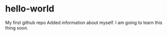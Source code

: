 # hello-world
My first github repo
Added information about myself.  I am going to learn this thing soon.
